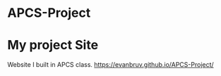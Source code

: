 # APCS-Project
# My project Site
Website I built in APCS class.
https://evanbruv.github.io/APCS-Project/
